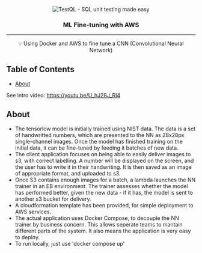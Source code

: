 <p align="center">
 <img src="https://github.com/ThugPigeon653/NN-Collection/blob/a01e53958eb8ce8054233d1fdde6dea23580bd7e/architecture.png" alt="TestQL - SQL unit testing made easy"></a>
</p>

<h3 align="center">ML Fine-tuning with AWS</h3>

<div align="center">

</div>

---

<p align = "center">💡 Using Docker and AWS to fine tune a CNN (Convolutional Neural Network)</p>


## Table of Contents

- [About](#about)

See intro video: https://youtu.be/U_hJ28J_Rl4

## About <a name = "about"></a>

- The tensorlow model is initially trained using NIST data. The data is a set of handwritted numbers, which are presented to the NN as 28x28px single-channel images. Once the model has finished training on the initial data, it can be fine-tuned by feeding it batches of new data. 
- The client application focuses on being able to easily deliver images to s3, with correct labelling. A number will be displayed on the screen, and the user has to write it in their handwriting. It is then saved as an image of appropriate format, and uploaded to s3. 
- Once S3 contains enough images for a batch, a lambda launches the NN trainer in an EB environment. The trainer assesses whether the model has performed better, given the new data - if it has, the model is sent to another s3 bucket for delivery.
- A cloudformation template has been provided, for simple deployment to AWS services.
- The actual application uses Docker Compose, to decouple the NN trainer by business concern. This allows seperate teams to mantain different parts of the system. It also means the application is very easy to deploy.
- To run locally, just use 'docker compose up'

